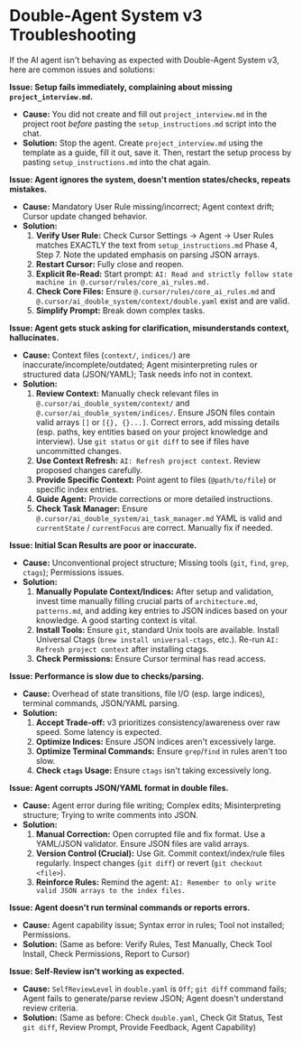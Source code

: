 # Double-Agent System v3 Troubleshooting

If the AI agent isn't behaving as expected with Double-Agent System v3, here are common issues and solutions:

**Issue: Setup fails immediately, complaining about missing `project_interview.md`.**

*   **Cause:** You did not create and fill out `project_interview.md` in the project root *before* pasting the `setup_instructions.md` script into the chat.
*   **Solution:** Stop the agent. Create `project_interview.md` using the template as a guide, fill it out, save it. Then, restart the setup process by pasting `setup_instructions.md` into the chat again.

**Issue: Agent ignores the system, doesn't mention states/checks, repeats mistakes.**

*   **Cause:** Mandatory User Rule missing/incorrect; Agent context drift; Cursor update changed behavior.
*   **Solution:**
    1.  **Verify User Rule:** Check Cursor Settings -> Agent -> User Rules matches EXACTLY the text from `setup_instructions.md` Phase 4, Step 7. Note the updated emphasis on parsing JSON arrays.
    2.  **Restart Cursor:** Fully close and reopen.
    3.  **Explicit Re-Read:** Start prompt: `AI: Read and strictly follow state machine in @.cursor/rules/core_ai_rules.md.`
    4.  **Check Core Files:** Ensure `@.cursor/rules/core_ai_rules.md` and `@.cursor/ai_double_system/context/double.yaml` exist and are valid.
    5.  **Simplify Prompt:** Break down complex tasks.

**Issue: Agent gets stuck asking for clarification, misunderstands context, hallucinates.**

*   **Cause:** Context files (`context/`, `indices/`) are inaccurate/incomplete/outdated; Agent misinterpreting rules or structured data (JSON/YAML); Task needs info not in context.
*   **Solution:**
    1.  **Review Context:** Manually check relevant files in `@.cursor/ai_double_system/context/` and `@.cursor/ai_double_system/indices/`. Ensure JSON files contain valid arrays `[]` or `[{}, {}...]`. Correct errors, add missing details (esp. paths, key entities based on your project knowledge and interview). Use `git status` or `git diff` to see if files have uncommitted changes.
    2.  **Use Context Refresh:** `AI: Refresh project context`. Review proposed changes carefully.
    3.  **Provide Specific Context:** Point agent to files (`@path/to/file`) or specific index entries.
    4.  **Guide Agent:** Provide corrections or more detailed instructions.
    5.  **Check Task Manager:** Ensure `@.cursor/ai_double_system/ai_task_manager.md` YAML is valid and `currentState` / `currentFocus` are correct. Manually fix if needed.

**Issue: Initial Scan Results are poor or inaccurate.**

*   **Cause:** Unconventional project structure; Missing tools (`git`, `find`, `grep`, `ctags`); Permissions issues.
*   **Solution:**
    1.  **Manually Populate Context/Indices:** After setup and validation, invest time manually filling crucial parts of `architecture.md`, `patterns.md`, and adding key entries to JSON indices based on your knowledge. A good starting context is vital.
    2.  **Install Tools:** Ensure `git`, standard Unix tools are available. Install Universal Ctags (`brew install universal-ctags`, etc.). Re-run `AI: Refresh project context` after installing ctags.
    3.  **Check Permissions:** Ensure Cursor terminal has read access.

**Issue: Performance is slow due to checks/parsing.**

*   **Cause:** Overhead of state transitions, file I/O (esp. large indices), terminal commands, JSON/YAML parsing.
*   **Solution:**
    1.  **Accept Trade-off:** v3 prioritizes consistency/awareness over raw speed. Some latency is expected.
    2.  **Optimize Indices:** Ensure JSON indices aren't excessively large.
    3.  **Optimize Terminal Commands:** Ensure `grep`/`find` in rules aren't too slow.
    4.  **Check `ctags` Usage:** Ensure `ctags` isn't taking excessively long.

**Issue: Agent corrupts JSON/YAML format in double files.**

*   **Cause:** Agent error during file writing; Complex edits; Misinterpreting structure; Trying to write comments into JSON.
*   **Solution:**
    1.  **Manual Correction:** Open corrupted file and fix format. Use a YAML/JSON validator. Ensure JSON files are valid arrays.
    2.  **Version Control (Crucial):** Use Git. Commit context/index/rule files regularly. Inspect changes (`git diff`) or revert (`git checkout <file>`).
    3.  **Reinforce Rules:** Remind the agent: `AI: Remember to only write valid JSON arrays to the index files.`

**Issue: Agent doesn't run terminal commands or reports errors.**

*   **Cause:** Agent capability issue; Syntax error in rules; Tool not installed; Permissions.
*   **Solution:** (Same as before: Verify Rules, Test Manually, Check Tool Install, Check Permissions, Report to Cursor)

**Issue: Self-Review isn't working as expected.**

*   **Cause:** `SelfReviewLevel` in `double.yaml` is `Off`; `git diff` command fails; Agent fails to generate/parse review JSON; Agent doesn't understand review criteria.
*   **Solution:** (Same as before: Check `double.yaml`, Check Git Status, Test `git diff`, Review Prompt, Provide Feedback, Agent Capability)
